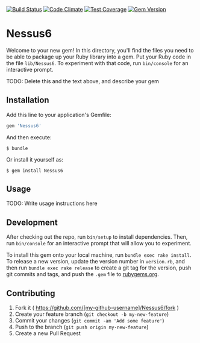 [![Build Status](https://travis-ci.org/kkirsche/Nessus6.svg)](https://travis-ci.org/kkirsche/Nessus6) [![Code Climate](https://codeclimate.com/github/kkirsche/Nessus6/badges/gpa.svg)](https://codeclimate.com/github/kkirsche/Nessus6) [![Test Coverage](https://codeclimate.com/github/kkirsche/Nessus6/badges/coverage.svg)](https://codeclimate.com/github/kkirsche/Nessus6/coverage) [![Gem Version](https://badge.fury.io/rb/Nessus6.svg)](http://badge.fury.io/rb/Nessus6)

# Nessus6

Welcome to your new gem! In this directory, you'll find the files you need to be able to package up your Ruby library into a gem. Put your Ruby code in the file `lib/Nessus6`. To experiment with that code, run `bin/console` for an interactive prompt.

TODO: Delete this and the text above, and describe your gem

## Installation

Add this line to your application's Gemfile:

```ruby
gem 'Nessus6'
```

And then execute:

    $ bundle

Or install it yourself as:

    $ gem install Nessus6

## Usage

TODO: Write usage instructions here

## Development

After checking out the repo, run `bin/setup` to install dependencies. Then, run `bin/console` for an interactive prompt that will allow you to experiment.

To install this gem onto your local machine, run `bundle exec rake install`. To release a new version, update the version number in `version.rb`, and then run `bundle exec rake release` to create a git tag for the version, push git commits and tags, and push the `.gem` file to [rubygems.org](https://rubygems.org).

## Contributing

1. Fork it ( https://github.com/[my-github-username]/Nessus6/fork )
2. Create your feature branch (`git checkout -b my-new-feature`)
3. Commit your changes (`git commit -am 'Add some feature'`)
4. Push to the branch (`git push origin my-new-feature`)
5. Create a new Pull Request
